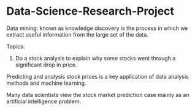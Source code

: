 # Data-Science-Research-Project

Data mining: known as knowledge discovery is the process in which we extract useful information from the large set of the data.

Topics:
1. Do a stock analysis to explain why some stocks went through a significant drop in price. 

Predicting and analysis stock prices is a key application of data analysis methods and machine learning.

Many data scientists view the stock market prediction case mainly as an artificial intelligence problem.



